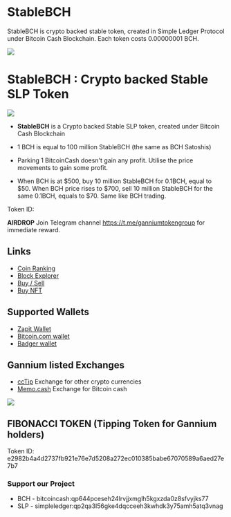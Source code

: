 # StableBCH

StableBCH is crypto backed stable token, created in Simple Ledger Protocol under Bitcoin Cash Blockchain. Each token costs 0.00000001 BCH.

![](http://sankarsrinivasan.com/personal/stablebchlogo.png)
# StableBCH : Crypto backed Stable SLP Token
![](http://tokens.bitcoin.com/32/aa30ea2fe349d0ea7abd0fbf4dbd2df7ec5b9384b5574120d8d52c0f7dfb65ca.png)

- **StableBCH** is a Crypto backed Stable SLP token, created under Bitcoin Cash Blockchain

- 1 BCH is equal to 100 million StableBCH (the same as BCH Satoshis)

- Parking 1 BitcoinCash doesn't gain any profit. Utilise the price movements to gain some profit. 

- When BCH is at $500, buy 10 million StableBCH for 0.1BCH, equal to $50. When BCH price rises to $700, sell 10 million StableBCH for the same 0.1BCH, equals to $70. Same like BCH trading.

Token ID: 

**AIRDROP** Join Telegram channel https://t.me/ganniumtokengroup for immediate reward. 

## Links

- [Coin Ranking](https://coinranking.com/coin/g6GVyoWZb+gannium-gannium/)
- [Block Explorer](https://explorer.bitcoin.com/bch/token/aa30ea2fe349d0ea7abd0fbf4dbd2df7ec5b9384b5574120d8d52c0f7dfb65ca)
- [Buy / Sell](https://memo.cash/token/aa30ea2fe349d0ea7abd0fbf4dbd2df7ec5b9384b5574120d8d52c0f7dfb65ca?for-sale)
- [Buy NFT](https://mintable.app/u/sankarsrinivasan)

## Supported Wallets

- [Zapit Wallet](https://play.google.com/store/apps/details?id=io.wallet.zapit) 
- [Bitcoin.com wallet](https://play.google.com/store/search?q=bitcoin.com)
- [Badger wallet](https://play.google.com/store/apps/details?id=com.badgermobile)


## Gannium listed Exchanges

- [ccTip](https://cctip.io) Exchange for other crypto currencies
- [Memo.cash](https://memo.cash/token/aa30ea2fe349d0ea7abd0fbf4dbd2df7ec5b9384b5574120d8d52c0f7dfb65ca?for-sale) Exchange for Bitcoin cash

![](http://wildbird.decentra.co.in/img/ledgerwallet.jpg)

## FIBONACCI TOKEN (Tipping Token for Gannium holders)
Token ID: e2982b4a4d2737fb921e76e7d5208a272ec010385babe67070589a6aed27e7b7


### Support our Project
- BCH - bitcoincash:qp644pceseh24lrvjjxmglh5kgxzda0z8sfvyjks77
- SLP - simpleledger:qp2qa3l56gke4dqcceeh3kwhdk3y75amh5atq3vnag

